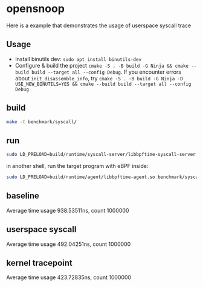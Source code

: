 # opensnoop

Here is a example that demonstrates the usage of userspace syscall trace

## Usage

- Install binutils dev: `sudo apt install binutils-dev`
- Configure & build the project `cmake -S . -B build -G Ninja && cmake --build build --target all --config Debug`. If you encounter errors about `init_disassemble_info`, try `cmake -S . -B build -G Ninja -D USE_NEW_BINUTILS=YES && cmake --build build --target all --config Debug`

## build

```sh
make -C benchmark/syscall/
```

## run

```sh
sudo LD_PRELOAD=build/runtime/syscall-server/libbpftime-syscall-server.so  benchmark/syscall/syscall
```

in another shell, run the target program with eBPF inside:

```sh
sudo LD_PRELOAD=build/runtime/agent/libbpftime-agent.so benchmark/syscall/victim
```

## baseline

Average time usage 938.53511ns,  count 1000000

## userspace syscall

Average time usage 492.04251ns,  count 1000000

## kernel tracepoint

Average time usage 423.72835ns,  count 1000000
